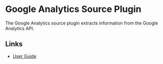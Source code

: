# Google Analytics Source Plugin

The Google Analytics source plugin extracts information from the Google Analytics API.

## Links

- [User Guide](https://cloudquery.io/docs/plugins/sources/google-analytics/overview)

